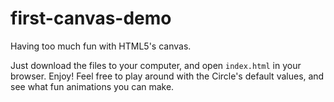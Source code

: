 first-canvas-demo
=================
Having too much fun with HTML5's canvas. 

Just download the files to your computer, and open
`index.html` in your browser. Enjoy! Feel free to play around with the Circle's default values, 
and see what fun animations you can make.

